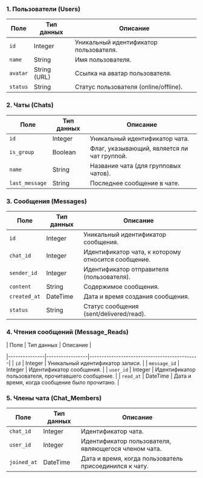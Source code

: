 ### 1. Пользователи (Users)
| Поле      | Тип данных      | Описание                                    |
|-----------|-----------------|---------------------------------------------|
| `id`      | Integer         | Уникальный идентификатор пользователя.      |
| `name`    | String          | Имя пользователя.                           |
| `avatar`  | String (URL)    | Ссылка на аватар пользователя.              |
| `status`  | String          | Статус пользователя (online/offline).       |

### 2. Чаты (Chats)
| Поле           | Тип данных | Описание                                    |
|----------------|------------|---------------------------------------------|
| `id`           | Integer    | Уникальный идентификатор чата.              |
| `is_group`     | Boolean    | Флаг, указывающий, является ли чат группой. |
| `name`         | String     | Название чата (для групповых чатов).        |
| `last_message` | String     | Последнее сообщение в чате.                 |

### 3. Сообщения (Messages)
| Поле         | Тип данных | Описание                                            |
|--------------|------------|-----------------------------------------------------|
| `id`         | Integer    | Уникальный идентификатор сообщения.                 |
| `chat_id`    | Integer    | Идентификатор чата, к которому относится сообщение. |
| `sender_id`  | Integer    | Идентификатор отправителя (пользователя).           |
| `content`    | String     | Содержимое сообщения.                               |
| `created_at` | DateTime   | Дата и время создания сообщения.                    |
| `status`     | String     | Статус сообщения (sent/delivered/read).             |

### 4. Чтения сообщений (Message_Reads)
| Поле          | Тип данных      | Описание                                    |

|---------------|-----------------|---------------------------------------------|
| `id`          | Integer         | Уникальный идентификатор записи.            |
| `message_id`  | Integer         | Идентификатор сообщения.                    |
| `user_id`     | Integer         | Идентификатор пользователя, прочитавшего сообщение. |
| `read_at`     | DateTime        | Дата и время, когда сообщение было прочитано. |

### 5. Члены чата (Chat_Members)
| Поле        | Тип данных | Описание                                               |
|-------------|------------|--------------------------------------------------------|
| `chat_id`   | Integer    | Идентификатор чата.                                    |
| `user_id`   | Integer    | Идентификатор пользователя, являющегося членом чата.   |
| `joined_at` | DateTime   | Дата и время, когда пользователь присоединился к чату. |
